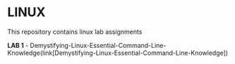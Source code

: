 # LINUX

This repository contains linux lab assignments

**LAB 1** - Demystifying-Linux-Essential-Command-Line-Knowledge(link[Demystifying-Linux-Essential-Command-Line-Knowledge])

